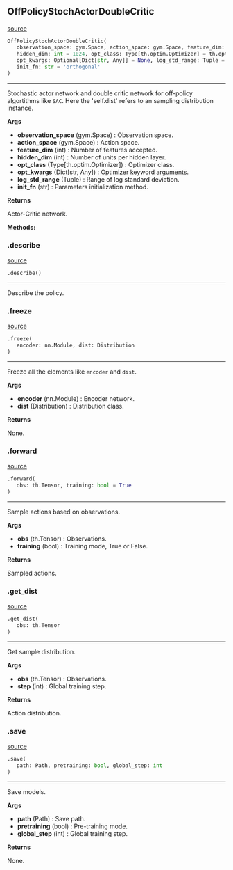 #


## OffPolicyStochActorDoubleCritic
[source](https://github.com/RLE-Foundation/rllte/blob/main/rllte/xploit/policy/off_policy_stoch_actor_double_critic.py/#L42)
```python 
OffPolicyStochActorDoubleCritic(
   observation_space: gym.Space, action_space: gym.Space, feature_dim: int = 64,
   hidden_dim: int = 1024, opt_class: Type[th.optim.Optimizer] = th.optim.Adam,
   opt_kwargs: Optional[Dict[str, Any]] = None, log_std_range: Tuple = (-5, 2),
   init_fn: str = 'orthogonal'
)
```


---
Stochastic actor network and double critic network for off-policy algortithms like `SAC`.
Here the 'self.dist' refers to an sampling distribution instance.


**Args**

* **observation_space** (gym.Space) : Observation space.
* **action_space** (gym.Space) : Action space.
* **feature_dim** (int) : Number of features accepted.
* **hidden_dim** (int) : Number of units per hidden layer.
* **opt_class** (Type[th.optim.Optimizer]) : Optimizer class.
* **opt_kwargs** (Dict[str, Any]) : Optimizer keyword arguments.
* **log_std_range** (Tuple) : Range of log standard deviation.
* **init_fn** (str) : Parameters initialization method.


**Returns**

Actor-Critic network.


**Methods:**


### .describe
[source](https://github.com/RLE-Foundation/rllte/blob/main/rllte/xploit/policy/off_policy_stoch_actor_double_critic.py/#L104)
```python
.describe()
```

---
Describe the policy.

### .freeze
[source](https://github.com/RLE-Foundation/rllte/blob/main/rllte/xploit/policy/off_policy_stoch_actor_double_critic.py/#L119)
```python
.freeze(
   encoder: nn.Module, dist: Distribution
)
```

---
Freeze all the elements like `encoder` and `dist`.


**Args**

* **encoder** (nn.Module) : Encoder network.
* **dist** (Distribution) : Distribution class.


**Returns**

None.

### .forward
[source](https://github.com/RLE-Foundation/rllte/blob/main/rllte/xploit/policy/off_policy_stoch_actor_double_critic.py/#L144)
```python
.forward(
   obs: th.Tensor, training: bool = True
)
```

---
Sample actions based on observations.


**Args**

* **obs** (th.Tensor) : Observations.
* **training** (bool) : Training mode, True or False.


**Returns**

Sampled actions.

### .get_dist
[source](https://github.com/RLE-Foundation/rllte/blob/main/rllte/xploit/policy/off_policy_stoch_actor_double_critic.py/#L163)
```python
.get_dist(
   obs: th.Tensor
)
```

---
Get sample distribution.


**Args**

* **obs** (th.Tensor) : Observations.
* **step** (int) : Global training step.


**Returns**

Action distribution.

### .save
[source](https://github.com/RLE-Foundation/rllte/blob/main/rllte/xploit/policy/off_policy_stoch_actor_double_critic.py/#L177)
```python
.save(
   path: Path, pretraining: bool, global_step: int
)
```

---
Save models.


**Args**

* **path** (Path) : Save path.
* **pretraining** (bool) : Pre-training mode.
* **global_step** (int) : Global training step.


**Returns**

None.
